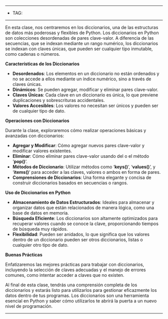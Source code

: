 
----
- TAG:
----
En esta clase, nos centraremos en los diccionarios, una de las estructuras de datos más poderosas y flexibles de Python. Los diccionarios en Python son colecciones desordenadas de pares clave-valor. A diferencia de las secuencias, que se indexan mediante un rango numérico, los diccionarios se indexan con claves únicas, que pueden ser cualquier tipo inmutable, como cadenas o números.

**Características de los Diccionarios**

- **Desordenados**: Los elementos en un diccionario no están ordenados y no se accede a ellos mediante un índice numérico, sino a través de claves únicas.
- **Dinámicos**: Se pueden agregar, modificar y eliminar pares clave-valor.
- **Claves Únicas**: Cada clave en un diccionario es única, lo que previene duplicaciones y sobrescrituras accidentales.
- **Valores Accesibles**: Los valores no necesitan ser únicos y pueden ser de cualquier tipo de dato.

**Operaciones con Diccionarios**

Durante la clase, exploraremos cómo realizar operaciones básicas y avanzadas con diccionarios:

- **Agregar y Modificar**: Cómo agregar nuevos pares clave-valor y modificar valores existentes.
- **Eliminar**: Cómo eliminar pares clave-valor usando del o el método ‘**pop()**‘.
- **Métodos de Diccionario**: Utilizar métodos como ‘**keys()**‘, ‘**values()**‘, y ‘**items()**‘ para acceder a las claves, valores o ambos en forma de pares.
- **Comprensiones de Diccionarios**: Una forma elegante y concisa de construir diccionarios basados en secuencias o rangos.

**Uso de Diccionarios en Python**

- **Almacenamiento de Datos Estructurados**: Ideales para almacenar y organizar datos que están relacionados de manera lógica, como una base de datos en memoria.
- **Búsqueda Eficiente**: Los diccionarios son altamente optimizados para recuperar valores cuando se conoce la clave, proporcionando tiempos de búsqueda muy rápidos.
- **Flexibilidad**: Pueden ser anidados, lo que significa que los valores dentro de un diccionario pueden ser otros diccionarios, listas o cualquier otro tipo de dato.

**Buenas Prácticas**

Enfatizaremos las mejores prácticas para trabajar con diccionarios, incluyendo la selección de claves adecuadas y el manejo de errores comunes, como intentar acceder a claves que no existen.

Al final de esta clase, tendrás una comprensión completa de los diccionarios y estarás listo para utilizarlos para gestionar eficazmente los datos dentro de tus programas. Los diccionarios son una herramienta esencial en Python y saber cómo utilizarlos te abrirá la puerta a un nuevo nivel de programación.

----
